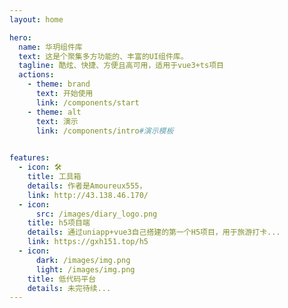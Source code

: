 ```yaml
---
layout: home

hero:
  name: 华玥组件库
  text: 这是个聚集多方功能的、丰富的UI组件库。
  tagline: 酷炫、快捷、方便且高可用，适用于vue3+ts项目
  actions:
    - theme: brand
      text: 开始使用
      link: /components/start
    - theme: alt
      text: 演示
      link: /components/intro#演示模板
      

features:
  - icon: 🛠️
    title: 工具箱
    details: 作者是Amoureux555，
    link: http://43.138.46.170/
  - icon:
      src: /images/diary_logo.png
    title: h5项目端
    details: 通过uniapp+vue3自己搭建的第一个H5项目，用于旅游打卡...
    link: https://gxh151.top/h5
  - icon:
      dark: /images/img.png
      light: /images/img.png
    title: 低代码平台
    details: 未完待续...
---
```

